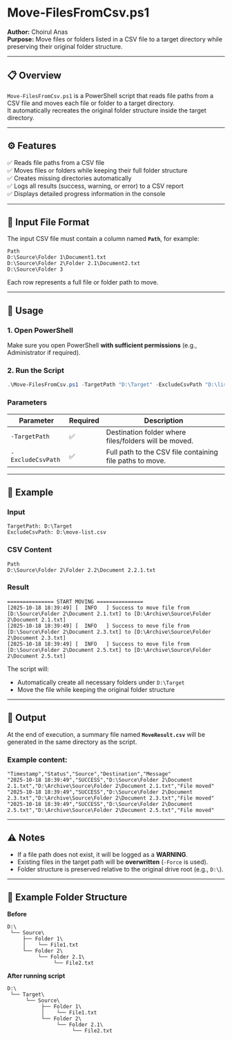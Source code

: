 # Move-FilesFromCsv.ps1  
**Author:** Choirul Anas  
**Purpose:** Move files or folders listed in a CSV file to a target directory while preserving their original folder structure.

---

## 📋 Overview
`Move-FilesFromCsv.ps1` is a PowerShell script that reads file paths from a CSV file and moves each file or folder to a target directory.  
It automatically recreates the original folder structure inside the target directory.

---

## ⚙️ Features
✅ Reads file paths from a CSV file  
✅ Moves files or folders while keeping their full folder structure  
✅ Creates missing directories automatically  
✅ Logs all results (success, warning, or error) to a CSV report  
✅ Displays detailed progress information in the console  

---

## 📂 Input File Format

The input CSV file must contain a column named **`Path`**, for example:

```csv
Path
D:\Source\Folder 1\Document1.txt
D:\Source\Folder 2\Folder 2.1\Document2.txt
D:\Source\Folder 3
```

Each row represents a full file or folder path to move.

---

## 🚀 Usage

### **1. Open PowerShell**
Make sure you open PowerShell **with sufficient permissions** (e.g., Administrator if required).

### **2. Run the Script**

```powershell
.\Move-FilesFromCsv.ps1 -TargetPath "D:\Target" -ExcludeCsvPath "D:\list-to-move.csv"
```

### **Parameters**

| Parameter | Required | Description |
|------------|-----------|-------------|
| `-TargetPath` | ✅ | Destination folder where files/folders will be moved. |
| `-ExcludeCsvPath` | ✅ | Full path to the CSV file containing file paths to move. |

---

## 🧩 Example

### **Input**
```
TargetPath: D:\Target
ExcludeCsvPath: D:\move-list.csv
```

### **CSV Content**
```csv
Path
D:\Source\Folder 2\Folder 2.2\Document 2.2.1.txt
```

### **Result**
```
=============== START MOVING ===============
[2025-10-18 18:39:49] [  INFO   ] Success to move file from [D:\Source\Folder 2\Document 2.1.txt] to [D:\Archive\Source\Folder 2\Document 2.1.txt]
[2025-10-18 18:39:49] [  INFO   ] Success to move file from [D:\Source\Folder 2\Document 2.3.txt] to [D:\Archive\Source\Folder 2\Document 2.3.txt]
[2025-10-18 18:39:49] [  INFO   ] Success to move file from [D:\Source\Folder 2\Document 2.5.txt] to [D:\Archive\Source\Folder 2\Document 2.5.txt]
```

The script will:
- Automatically create all necessary folders under `D:\Target`
- Move the file while keeping the original folder structure

---

## 🧾 Output

At the end of execution, a summary file named **`MoveResult.csv`** will be generated in the same directory as the script.

### Example content:
```csv
"Timestamp","Status","Source","Destination","Message"
"2025-10-18 18:39:49","SUCCESS","D:\Source\Folder 2\Document 2.1.txt","D:\Archive\Source\Folder 2\Document 2.1.txt","File moved"
"2025-10-18 18:39:49","SUCCESS","D:\Source\Folder 2\Document 2.3.txt","D:\Archive\Source\Folder 2\Document 2.3.txt","File moved"
"2025-10-18 18:39:49","SUCCESS","D:\Source\Folder 2\Document 2.5.txt","D:\Archive\Source\Folder 2\Document 2.5.txt","File moved"
```

---

## ⚠️ Notes
- If a file path does not exist, it will be logged as a **WARNING**.
- Existing files in the target path will be **overwritten** (`-Force` is used).
- Folder structure is preserved relative to the original drive root (e.g., `D:\`).

---

## 🧰 Example Folder Structure

**Before**
```
D:\
 └── Source\
     ├── Folder 1\
     │    └── File1.txt
     └── Folder 2\
          └── Folder 2.1\
               └── File2.txt
```

**After running script**
```
D:\
 └── Target\
      └── Source\
           ├── Folder 1\
           │    └── File1.txt
           └── Folder 2\
                └── Folder 2.1\
                     └── File2.txt
```

